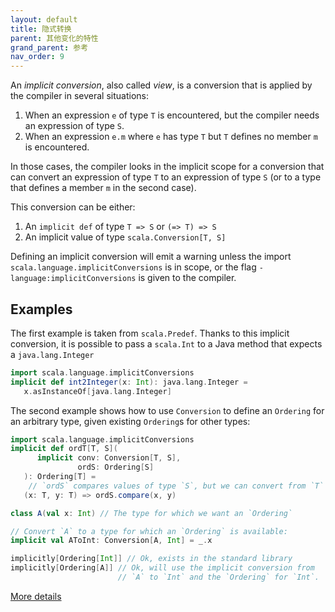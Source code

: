 ```yaml
---
layout: default
title: 隐式转换
parent: 其他变化的特性
grand_parent: 参考
nav_order: 9
---
```


An _implicit conversion_, also called _view_, is a conversion that
is applied by the compiler in several situations:

1. When an expression `e` of type `T` is encountered, but the compiler
   needs an expression of type `S`.
1. When an expression `e.m` where `e` has type `T` but `T` defines no
   member `m` is encountered.

In those cases, the compiler looks in the implicit scope for a
conversion that can convert an expression of type `T` to an expression
of type `S` (or to a type that defines a member `m` in the second
case).

This conversion can be either:

1. An `implicit def` of type `T => S` or `(=> T) => S`
1. An implicit value of type `scala.Conversion[T, S]`

Defining an implicit conversion will emit a warning unless the import
`scala.language.implicitConversions` is in scope, or the flag
`-language:implicitConversions` is given to the compiler.

## Examples

The first example is taken from `scala.Predef`. Thanks to this
implicit conversion, it is possible to pass a `scala.Int` to a Java
method that expects a `java.lang.Integer`

```scala
import scala.language.implicitConversions
implicit def int2Integer(x: Int): java.lang.Integer =
   x.asInstanceOf[java.lang.Integer]
```

The second example shows how to use `Conversion` to define an
`Ordering` for an arbitrary type, given existing `Ordering`s for other
types:

```scala
import scala.language.implicitConversions
implicit def ordT[T, S](
      implicit conv: Conversion[T, S],
               ordS: Ordering[S]
   ): Ordering[T] =
    // `ordS` compares values of type `S`, but we can convert from `T` to `S`
   (x: T, y: T) => ordS.compare(x, y)

class A(val x: Int) // The type for which we want an `Ordering`

// Convert `A` to a type for which an `Ordering` is available:
implicit val AToInt: Conversion[A, Int] = _.x

implicitly[Ordering[Int]] // Ok, exists in the standard library
implicitly[Ordering[A]] // Ok, will use the implicit conversion from
                        // `A` to `Int` and the `Ordering` for `Int`.
```

[More details](implicit-conversions-spec.md)
